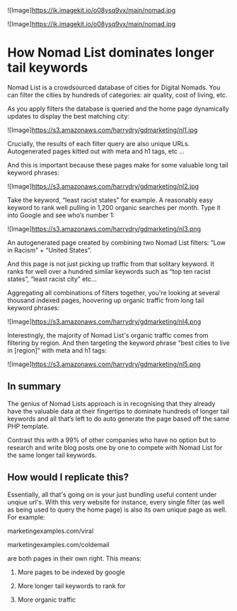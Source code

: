 ![Image]https://ik.imagekit.io/o08ysq9vx/main/nomad.jpg

![Image]https://ik.imagekit.io/o08ysq9vx/main/nomad.jpg

# How Nomad List dominates longer tail keywords

Nomad List is a crowdsourced database of cities for Digital Nomads. You can filter the cities by hundreds of categories: air quality, cost of living, etc.

As you apply filters the database is queried and the home page dynamically updates to display the best matching city:

![Image]https://s3.amazonaws.com/harrydry/gdmarketing/nl1.jpg

Crucially, the results of each filter query are also unique URLs. Autogenerated pages kitted out with meta and h1 tags, etc …

And this is important because these pages make for some valuable long tail keyword phrases:

![Image]https://s3.amazonaws.com/harrydry/gdmarketing/nl2.jpg

Take the keyword, “least racist states” for example. A reasonably easy keyword to rank well pulling in 1,200 organic searches per month. Type it into Google and see who’s number 1:

![Image]https://s3.amazonaws.com/harrydry/gdmarketing/nl3.png

An autogenerated page created by combining two Nomad List filters: “Low in Racism” + “United States”.

And this page is not just picking up traffic from that solitary keyword. It ranks for well over a hundred similar keywords such as “top ten racist states”, “least racist city” etc…

Aggregating all combinations of filters together, you're looking at several thousand indexed pages, hoovering up organic traffic from long tail keyword phrases:

![Image]https://s3.amazonaws.com/harrydry/gdmarketing/nl4.png

Interestingly, the majority of Nomad List's organic traffic comes from filtering by region. And then targeting the keyword phrase “best cities to live in [region]“ with meta and h1 tags:

![Image]https://s3.amazonaws.com/harrydry/gdmarketing/nl5.png

## In summary

The genius of Nomad Lists approach is in recognising that they already have the valuable data at their fingertips to dominate hundreds of longer tail keywords and all that’s left to do auto generate the page based off the same PHP template.

Contrast this with a 99% of other companies who have no option but to research and write blog posts one by one to compete with Nomad List for the same longer tail keywords.

## How would I replicate this?

Essentially, all that's going on is your just bundling useful content under unqiue url's. With this very website for instance, every single filter (as well as being used to query the home page) is also its own unique page as well. For example:

marketingexamples.com/viral

marketingexamples.com/coldemail

are both pages in their own right. This means:

1. More pages to be indexed by google

2. More longer tail keywords to rank for

3. More organic traffic

